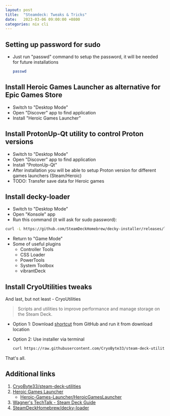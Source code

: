 ```yaml
---
layout: post
title:  "Steamdeck: Tweaks & Tricks"
date:   2023-03-06 09:00:00 +0800
categories: nix cli
---
```


## Setting up password for sudo

- Just run "passwd" command to setup the password, it will be needed for future installations

  ```sh
  passwd
  ```

## Install Heroic Games Launcher as alternative for Epic Games Store

- Switch to "Desktop Mode"
- Open "Discover" app to find application
- Install "Heroic Games Launcher"

## Install ProtonUp-Qt utility to control Proton versions

- Switch to "Desktop Mode"
- Open "Discover" app to find application
- Install "ProtonUp-Qt"
- After installation you will be able to setup Proton version for different games launchers (Steam/Heroic)
- TODO: Transfer save data for Heroic games

## Install decky-loader

- Switch to "Desktop Mode"
- Open "Konsole" app
- Run this command (it will ask for sudo password):

```sh
curl -L https://github.com/SteamDeckHomebrew/decky-installer/releases/latest/download/install_release.sh | sh
```

- Return to "Game Mode"
- Some of useful plugins
  - Controller Tools
  - CSS Loader
  - PowerTools
  - System Toolbox
  - vibrantDeck

## Install CryoUtilities tweaks

And last, but not least - CryoUtilities

> Scripts and utilities to improve performance and manage storage on the Steam Deck.

- Option 1: Download [shortcut](https://raw.githubusercontent.com/CryoByte33/steam-deck-utilities/main/InstallCryoUtilities.desktop) from GitHub and run it from download location
- Option 2: Use installer via terminal

  ```sh
  curl https://raw.githubusercontent.com/CryoByte33/steam-deck-utilities/main/install.sh | bash -s --
  ```

That's all.

## Additional links

1. [CryoByte33/steam-deck-utilities](https://github.com/CryoByte33/steam-deck-utilities)
2. [Heroic Games Launcher](https://heroicgameslauncher.com)
    - [Heroic-Games-Launcher/HeroicGamesLauncher](https://github.com/Heroic-Games-Launcher/HeroicGamesLauncher)
3. [Wagner's TechTalk - Steam Deck Guide](https://wagnerstechtalk.com/steamdeck)
4. [SteamDeckHomebrew/decky-loader](https://github.com/SteamDeckHomebrew/decky-loader)
